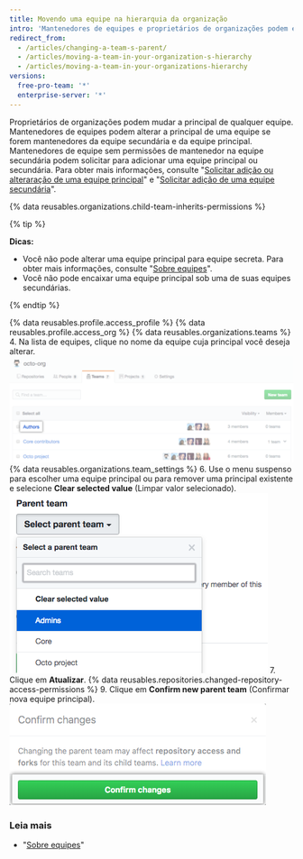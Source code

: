 ```yaml
---
title: Movendo uma equipe na hierarquia da organização
intro: 'Mantenedores de equipes e proprietários de organizações podem encaixar uma equipe abaixo de uma equipe principal, ou ainda, alterar ou remover uma principal da equipe aninhada.'
redirect_from:
  - /articles/changing-a-team-s-parent/
  - /articles/moving-a-team-in-your-organization-s-hierarchy
  - /articles/moving-a-team-in-your-organizations-hierarchy
versions:
  free-pro-team: '*'
  enterprise-server: '*'
---
```


Proprietários de organizações podem mudar a principal de qualquer equipe. Mantenedores de equipes podem alterar a principal de uma equipe se forem mantenedores da equipe secundária e da equipe principal. Mantenedores de equipe sem permissões de mantenedor na equipe secundária podem solicitar para adicionar uma equipe principal ou secundária. Para obter mais informações, consulte "[Solicitar adição ou alteraração de uma equipe principal](/articles/requesting-to-add-or-change-a-parent-team)" e "[Solicitar adição de uma equipe secundária](/articles/requesting-to-add-a-child-team)".

{% data reusables.organizations.child-team-inherits-permissions %}

{% tip %}

**Dicas:**
- Você não pode alterar uma equipe principal para equipe secreta. Para obter mais informações, consulte "[Sobre equipes](/articles/about-teams)".
- Você não pode encaixar uma equipe principal sob uma de suas equipes secundárias.

{% endtip %}

{% data reusables.profile.access_profile %}
{% data reusables.profile.access_org %}
{% data reusables.organizations.teams %}
4. Na lista de equipes, clique no nome da equipe cuja principal você deseja alterar. ![Lista das equipes da organização](/assets/images/help/teams/click-team-name.png)
{% data reusables.organizations.team_settings %}
6. Use o menu suspenso para escolher uma equipe principal ou para remover uma principal existente e selecione **Clear selected value** (Limpar valor selecionado). ![Menu suspenso listando as equipes da organização](/assets/images/help/teams/choose-parent-team.png)
7. Clique em **Atualizar**.
{% data reusables.repositories.changed-repository-access-permissions %}
9. Clique em **Confirm new parent team** (Confirmar nova equipe principal). ![Caixa de diálogo modal com informações sobre as alterações nas permissões de acesso ao repositório](/assets/images/help/teams/confirm-new-parent-team.png)

### Leia mais

- "[Sobre equipes](/articles/about-teams)"

